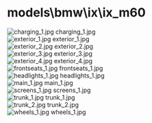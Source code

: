 <h1>models\bmw\ix\ix_m60</h1>
<div class="container text-center">
<div class="row">
<div class="col col-lg-2 col-6">
<img src="https://media.evkx.net/multimedia/models/bmw/ix/ix_m60/charging_1_xst.jpg" class="img-thumbnail" alt="charging_1.jpg">
charging_1.jpg
</div>
<div class="col col-lg-2 col-6">
<img src="https://media.evkx.net/multimedia/models/bmw/ix/ix_m60/exterior_1_xst.jpg" class="img-thumbnail" alt="exterior_1.jpg">
exterior_1.jpg
</div>
<div class="col col-lg-2 col-6">
<img src="https://media.evkx.net/multimedia/models/bmw/ix/ix_m60/exterior_2_xst.jpg" class="img-thumbnail" alt="exterior_2.jpg">
exterior_2.jpg
</div>
<div class="col col-lg-2 col-6">
<img src="https://media.evkx.net/multimedia/models/bmw/ix/ix_m60/exterior_3_xst.jpg" class="img-thumbnail" alt="exterior_3.jpg">
exterior_3.jpg
</div>
<div class="col col-lg-2 col-6">
<img src="https://media.evkx.net/multimedia/models/bmw/ix/ix_m60/exterior_4_xst.jpg" class="img-thumbnail" alt="exterior_4.jpg">
exterior_4.jpg
</div>
<div class="col col-lg-2 col-6">
<img src="https://media.evkx.net/multimedia/models/bmw/ix/ix_m60/frontseats_1_xst.jpg" class="img-thumbnail" alt="frontseats_1.jpg">
frontseats_1.jpg
</div>
<div class="col col-lg-2 col-6">
<img src="https://media.evkx.net/multimedia/models/bmw/ix/ix_m60/headlights_1_xst.jpg" class="img-thumbnail" alt="headlights_1.jpg">
headlights_1.jpg
</div>
<div class="col col-lg-2 col-6">
<img src="https://media.evkx.net/multimedia/models/bmw/ix/ix_m60/main_1_xst.jpg" class="img-thumbnail" alt="main_1.jpg">
main_1.jpg
</div>
<div class="col col-lg-2 col-6">
<img src="https://media.evkx.net/multimedia/models/bmw/ix/ix_m60/screens_1_xst.jpg" class="img-thumbnail" alt="screens_1.jpg">
screens_1.jpg
</div>
<div class="col col-lg-2 col-6">
<img src="https://media.evkx.net/multimedia/models/bmw/ix/ix_m60/trunk_1_xst.jpg" class="img-thumbnail" alt="trunk_1.jpg">
trunk_1.jpg
</div>
<div class="col col-lg-2 col-6">
<img src="https://media.evkx.net/multimedia/models/bmw/ix/ix_m60/trunk_2_xst.jpg" class="img-thumbnail" alt="trunk_2.jpg">
trunk_2.jpg
</div>
<div class="col col-lg-2 col-6">
<img src="https://media.evkx.net/multimedia/models/bmw/ix/ix_m60/wheels_1_xst.jpg" class="img-thumbnail" alt="wheels_1.jpg">
wheels_1.jpg
</div>
</div>
</div>
